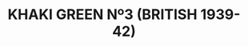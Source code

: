 ---
title: "KHAKI GREEN Nº3 (BRITISH 1939-42)"
price: "TBA"
desc: "Opis nije dostupan"
img_path: "/assets/img/A.MIG-0113.jpg"
brand: AMMO
available: true
cat: "acrylics"
subcat: "ACRYLIC PAINTS (17 mL)"
subsubcat: "SS"
---